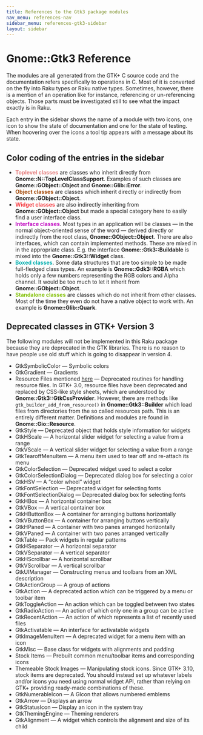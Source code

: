 ```yaml
---
title: References to the Gtk3 package modules
nav_menu: references-nav
sidebar_menu: references-gtk3-sidebar
layout: sidebar
---
```

# Gnome::Gtk3 Reference

The modules are all generated from the GTK+ C source code and the documentation refers specifically to operations in C. Most of it is converted on the fly into Raku types or Raku native types. Sometimes, however, there is a mention of an operation like for instance, referencing or un-referencing objects. Those parts must be investigated still to see what the impact exactly is in Raku.

Each entry in the sidebar shows the name of a module with two icons, one icon to show the state of documentation and one for the state of testing. When hoovering over the icons a tool tip appears with a message about its state.

## Color coding of the entries in the sidebar
* <strong style="color:#e58080;">Toplevel classes</strong> are classes who inherit directly from **Gnome::N::TopLevelClassSupport**. Examples of such classes are **Gnome::GObject::Object** and **Gnome::Glib::Error**.
* <strong style="color:#a04500;">Object classes</strong> are classes which inherit directly or indirectly from **Gnome::GObject::Object**.
* <strong style="color:#f54045;">Widget classes</strong> are also indirectly inheriting from **Gnome::GObject::Object** but made a special category here to easily find a user interface class.
* <strong style="color:#bf00bf;">Interface classes</strong>. Most types in an application will be classes — in the normal object-oriented sense of the word — derived directly or indirectly from the root class, **Gnome::GObject::Object**. There are also interfaces, which can contain implemented methods. These are mixed in in the appropriate class. E.g. the interface **Gnome::Gtk3::Buildable** is mixed into the **Gnome::Gtk3::Widget** class. <!--Interfaces can thus be described as mixins.-->
* <strong style="color:#00afaf;">Boxed classes</strong>. Some data structures that are too simple to be made full-fledged class types. <!-- (with all the overhead incurred) may still need to be registered with the type system. --> An example is **Gnome::Gdk3::RGBA** which holds only a few numbers representing the RGB colors and Alpha channel. It would be too much to let it inherit from **Gnome::GObject::Object**. <!--For example, we might have a class to which we want to add a background-color property, whose values should be instances of a structure that looks like struct color { int r, g, b; }. To avoid having to subclass GObject, we can create a boxed type to represent this structure, and provide functions for copying and freeing. GObject ships with a handful of boxed types wrapping simple GLib data types. Another use for boxed types is as a way to wrap foreign objects in a tagged container that the type system can identify and will know how to copy and free.-->
* <strong style="color:#80bf00;">Standalone classes</strong> are classes which do not inherit from other classes. Most of the time they even do not have a native object to work with. An example is **Gnome::Glib::Quark**.

<!--
The documentation icons are
* 📔 There is no documentation. Older modules were made by hand and did not have documentation. Now, with the help of a Raku program C-source files are skimmed to get the subroutines and types along with their documentation. The entry will not be active.
* 🕮 Documentation generated. Documentation is only generated. Needs a rewrite to change c-code examples etc. Also subroutines are commented out when there are unsupported (for now) dependencies or that subroutines do not have any use in the Raku environment.
* 📖 Documentation rewritten. This means that the documentation is reread and changed to show a more Raku attitude.
* 🗸 Documentation has examples. There are examples in the documentation added.

The test icons are
* 🗒 No tests for this module.
* 🗇 Module parses ok (module load). This means that the `use module-name;` statement as well as the `.new()` call, succeeds.
* 🗊 Module subs and methods are tested.
* 🗲 Signals are tested when available, otherwise it is skipped.
* ⌺ Styling is tested when available, otherwise it is skipped.
* 🗸 All that is available is tested.
-->

## Deprecated classes in GTK+ Version 3

The following modules will not be implemented in this Raku package because they are deprecated in the GTK libraries. There is no reason to have people use old stuff which is going to disappear in version 4.

* GtkSymbolicColor — Symbolic colors
* GtkGradient — Gradients
* Resource Files mentioned [here](https://developer.gnome.org/gtk3/stable/gtk3-Resource-Files.html) — Deprecated routines for handling resource files. In GTK+ 3.0, resource files have been deprecated and replaced by CSS-like style sheets, which are understood by **Gnome::Gtk3::GtkCssProvider**. However, there are methods like `gtk_builder_add_from_resource()` in **Gnome::Gtk3::Builder** which load files from directories from the so called resources path. This is an entirely different matter. Definitions and modules are found in **Gnome::Gio::Resource**.
* GtkStyle — Deprecated object that holds style information for widgets
* GtkHScale — A horizontal slider widget for selecting a value from a range
* GtkVScale — A vertical slider widget for selecting a value from a range
* GtkTearoffMenuItem — A menu item used to tear off and re-attach its menu
* GtkColorSelection — Deprecated widget used to select a color
* GtkColorSelectionDialog — Deprecated dialog box for selecting a color
* GtkHSV — A “color wheel” widget
* GtkFontSelection — Deprecated widget for selecting fonts
* GtkFontSelectionDialog — Deprecated dialog box for selecting fonts
* GtkHBox — A horizontal container box
* GtkVBox — A vertical container box
* GtkHButtonBox — A container for arranging buttons horizontally
* GtkVButtonBox — A container for arranging buttons vertically
* GtkHPaned — A container with two panes arranged horizontally
* GtkVPaned — A container with two panes arranged vertically
* GtkTable — Pack widgets in regular patterns
* GtkHSeparator — A horizontal separator
* GtkVSeparator — A vertical separator
* GtkHScrollbar — A horizontal scrollbar
* GtkVScrollbar — A vertical scrollbar
* GtkUIManager — Constructing menus and toolbars from an XML description
* GtkActionGroup — A group of actions
* GtkAction — A deprecated action which can be triggered by a menu or toolbar item
* GtkToggleAction — An action which can be toggled between two states
* GtkRadioAction — An action of which only one in a group can be active
* GtkRecentAction — An action of which represents a list of recently used files
* GtkActivatable — An interface for activatable widgets
* GtkImageMenuItem — A deprecated widget for a menu item with an icon
* GtkMisc — Base class for widgets with alignments and padding
* Stock Items — Prebuilt common menu/toolbar items and corresponding icons
* Themeable Stock Images — Manipulating stock icons. Since GTK+ 3.10, stock items are deprecated. You should instead set up whatever labels and/or icons you need using normal widget API, rather than relying on GTK+ providing ready-made combinations of these.
* GtkNumerableIcon — A GIcon that allows numbered emblems
* GtkArrow — Displays an arrow
* GtkStatusIcon — Display an icon in the system tray
* GtkThemingEngine — Theming renderers
* GtkAlignment — A widget which controls the alignment and size of its child
